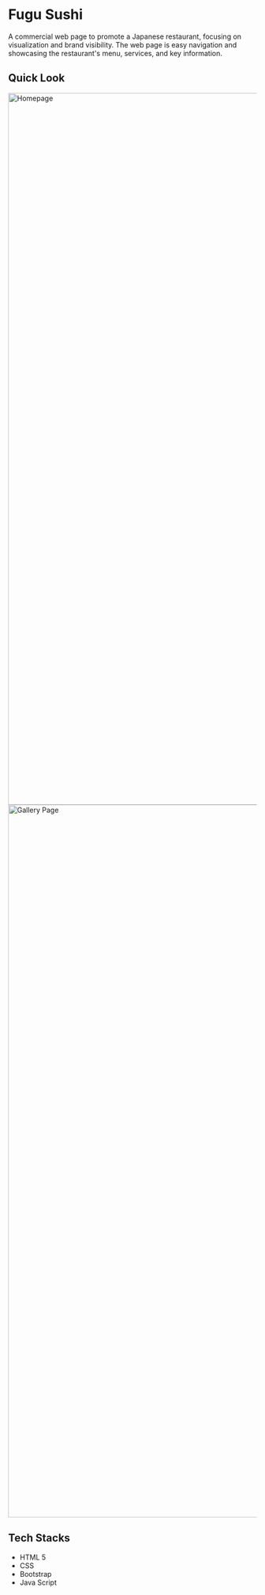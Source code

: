 # Fugu Sushi
A commercial web page to promote a Japanese restaurant, focusing on visualization and brand visibility. The web page is easy navigation and showcasing the restaurant's menu, services, and key information.

## Quick Look
<img width="1440" alt="Homepage" src="https://github.com/user-attachments/assets/cb1e8739-e365-4c3c-a9b6-2b365c4fe777" />
<img width="1442" alt="Gallery Page" src="https://github.com/user-attachments/assets/f3090210-b4f7-4bb6-a3e9-eb7690ee2591" />


## Tech Stacks
- HTML 5
- CSS
- Bootstrap
- Java Script
